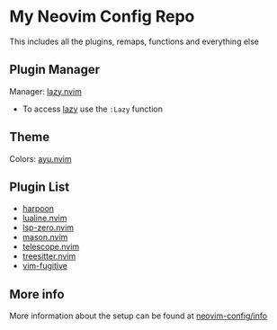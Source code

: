 # My Neovim Config Repo
This includes all the plugins, remaps, functions and everything else

## Plugin Manager
Manager: [lazy.nvim](https://github.com/folke/lazy.nvim)
- To access [lazy](https://github.com/folke/lazy.nvim) use the `:Lazy` function 

## Theme
Colors: [ayu.nvim](https://github.com/Shatur/neovim-ayu)

## Plugin List

- [harpoon](https://github.com/ThePrimeagen/harpoon)
- [lualine.nvim](https://github.com/nvim-lualine/lualine.nvim)
- [lsp-zero.nvim](https://github.com/VonHeikemen/lsp-zero.nvim)
- [mason.nvim](https://github.com/williamboman/mason.nvim)
- [telescope.nvim](https://github.com/nvim-telescope/telescope.nvim)
- [treesitter.nvim](https://github.com/nvim-treesitter/nvim-treesitter)
- [vim-fugitive](https://github.com/tpope/vim-fugitive)


## More info
More information about the setup can be found at [neovim-config/info](https://github.com/suprtrtl/neovim-config/tree/master/info)
